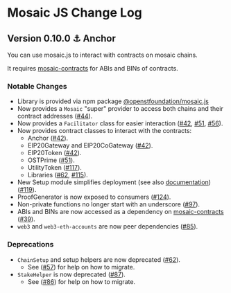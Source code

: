 # Mosaic JS Change Log

## Version 0.10.0 ⚓️ Anchor

<!-- [**Release 0.10.0, (<date-here>)**](https://github.com/OpenSTFoundation/mosaic.js/releases/tag/0.10.0) -->

You can use mosaic.js to interact with contracts on mosaic chains.

It requires [mosaic-contracts](https://github.com/OpenSTFoundation/mosaic-contracts) for ABIs and BINs of contracts.

### Notable Changes

* Library is provided via npm package [@openstfoundation/mosaic.js](https://www.npmjs.com/package/@openstfoundation/mosaic.js)
* Now provides a `Mosaic` "super" provider to access both chains and their contract addresses ([#44](https://github.com/OpenSTFoundation/mosaic.js/pull/44)).
* Now provides a `Facilitator` class for easier interaction ([#42](https://github.com/OpenSTFoundation/mosaic.js/pull/42), [#51](https://github.com/OpenSTFoundation/mosaic.js/pull/51), [#56](https://github.com/OpenSTFoundation/mosaic.js/pull/56)).
* Now provides contract classes to interact with the contracts:
  * Anchor ([#42](https://github.com/OpenSTFoundation/mosaic.js/pull/42)).
  * EIP20Gateway and EIP20CoGateway ([#42](https://github.com/OpenSTFoundation/mosaic.js/pull/42)).
  * EIP20Token ([#42](https://github.com/OpenSTFoundation/mosaic.js/pull/42)).
  * OSTPrime ([#51](https://github.com/OpenSTFoundation/mosaic.js/pull/51)).
  * UtilityToken ([#117](https://github.com/OpenSTFoundation/mosaic.js/pull/117)).
  * Libraries ([#62](https://github.com/OpenSTFoundation/mosaic.js/pull/62), [#115](https://github.com/OpenSTFoundation/mosaic.js/pull/115)).
* New Setup module simplifies deployment (see also [documentation](https://openst.gitbook.io/docs/setup)) ([#119](https://github.com/OpenSTFoundation/mosaic.js/pull/119)).
* ProofGenerator is now exposed to consumers ([#124](https://github.com/OpenSTFoundation/mosaic.js/pull/124)).
* Non-private functions no longer start with an underscore ([#97](https://github.com/OpenSTFoundation/mosaic.js/pull/97)).
* ABIs and BINs are now accessed as a dependency on [mosaic-contracts](https://github.com/OpenSTFoundation/mosaic-contracts) ([#39](https://github.com/OpenSTFoundation/mosaic.js/pull/39)).
* `web3` and `web3-eth-accounts` are now peer dependencies ([#85](https://github.com/OpenSTFoundation/mosaic.js/pull/85)).

### Deprecations

* `ChainSetup` and setup helpers are now deprecated ([#62](https://github.com/OpenSTFoundation/mosaic.js/pull/62)).
  * See ([#57](https://github.com/OpenSTFoundation/mosaic.js/pull/57)) for help on how to migrate.
* `StakeHelper` is now deprecated ([#87](https://github.com/OpenSTFoundation/mosaic.js/pull/87)).
  * See ([#86](https://github.com/OpenSTFoundation/mosaic.js/pull/86)) for help on how to migrate.
